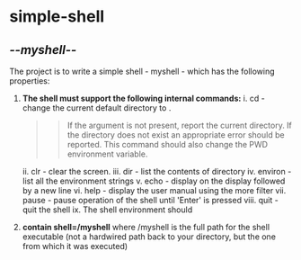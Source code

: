 # simple-shell
## _--myshell--_
The project is to write a simple shell - myshell - which has the following properties:
1. **The shell must support the following internal commands:**
    i. cd <directory> - change the current default directory to <directory>.
    >> If the <directory> argument is not present, report the current directory. 
    >> If the directory does not exist an appropriate error should be reported. 
    >> This command should also change the PWD environment variable.

    ii. clr - clear the screen.
    iii. dir <directory> - list the contents of directory <directory>
    iv. environ - list all the environment strings
    v. echo <comment> - display <comment> on the display followed by a new line
    vi. help - display the user manual using the more filter
    vii. pause - pause operation of the shell until 'Enter' is pressed
    viii. quit - quit the shell
    ix. The shell environment should
2. **contain shell=<pathname>/myshell** where <pathname>/myshell is
the full path for the shell executable (not a hardwired path back to your
directory, but the one from which it was executed)
